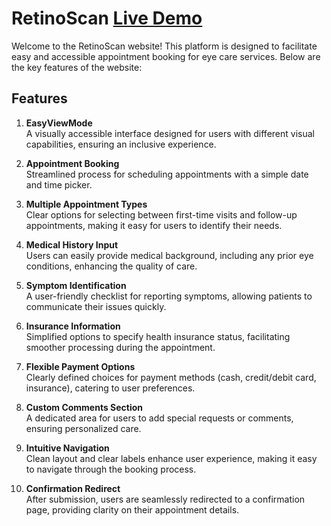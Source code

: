 # RetinoScan [Live Demo](https://retinoscan-amber.vercel.app/)

Welcome to the RetinoScan website! This platform is designed to facilitate easy and accessible appointment booking for eye care services. Below are the key features of the website:

## Features

1. **EasyViewMode**  
   A visually accessible interface designed for users with different visual capabilities, ensuring an inclusive experience.

2. **Appointment Booking**  
   Streamlined process for scheduling appointments with a simple date and time picker.

3. **Multiple Appointment Types**  
   Clear options for selecting between first-time visits and follow-up appointments, making it easy for users to identify their needs.

4. **Medical History Input**  
   Users can easily provide medical background, including any prior eye conditions, enhancing the quality of care.

5. **Symptom Identification**  
   A user-friendly checklist for reporting symptoms, allowing patients to communicate their issues quickly.

6. **Insurance Information**  
   Simplified options to specify health insurance status, facilitating smoother processing during the appointment.

7. **Flexible Payment Options**  
   Clearly defined choices for payment methods (cash, credit/debit card, insurance), catering to user preferences.

8. **Custom Comments Section**  
   A dedicated area for users to add special requests or comments, ensuring personalized care.

9. **Intuitive Navigation**  
   Clean layout and clear labels enhance user experience, making it easy to navigate through the booking process.

10. **Confirmation Redirect**  
    After submission, users are seamlessly redirected to a confirmation page, providing clarity on their appointment details.

